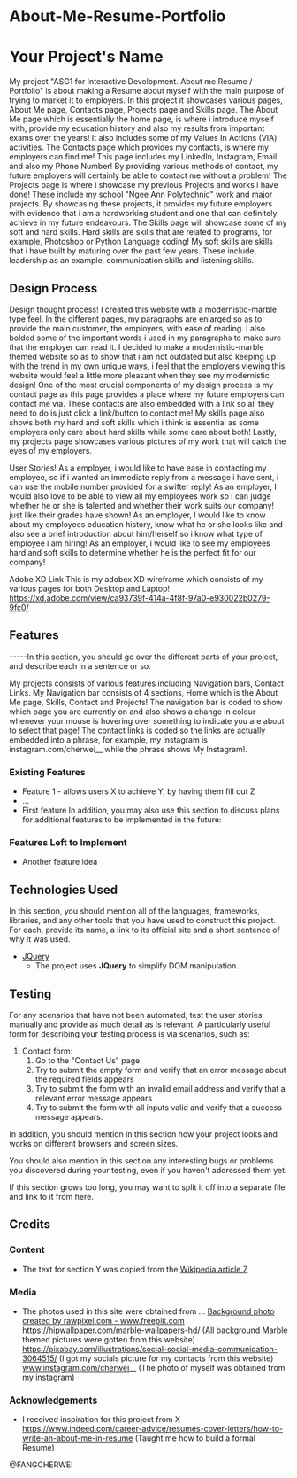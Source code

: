 # About-Me-Resume-Portfolio
# Your Project's Name
My project "ASG1 for Interactive Development. About me Resume / Portfolio" is about making a Resume about myself with the main purpose
of trying to market it to employers. In this project it showcases various pages, About Me page, Contacts page, Projects page and Skills
page. 
The About Me page which is essentially the home page, is where i introduce myself with, provide my 
education history and also my results from important exams over the years! It also includes some of
my Values In Actions (VIA) activities.
The Contacts page which provides my contacts, is where my 
employers can find me! This page includes my LinkedIn, Instagram, Email and also my Phone Number!
By providing various methods of contact, my future employers will certainly be able to contact me
without a problem! 
The Projects page is where i showcase my previous Projects and works i have done!
These include my school "Ngee Ann Polytechnic" work and major projects. By showcasing these projects,
it provides my future employers with evidence that i am a hardworking student and one that can definitely
achieve in my future endeavours.
The Skills page will showcase some of my soft and hard skills. Hard skills are skills that are related to
programs, for example, Photoshop or Python Language coding! My soft skills are skills that i have built by
maturing over the past few years. These include, leadership as an example, communication skills and listening skills.

## Design Process
Design thought process!
I created this website with a modernistic-marble type feel. In the different pages, my paragraphs are enlarged
so as to provide the main customer, the employers, with ease of reading. I also bolded some of the important
words i used in my paragraphs to make sure that the employer can read it. I decided to make a modernistic-marble
themed website so as to show that i am not outdated but also keeping up with the trend in my own unique ways, i
feel that the employers viewing this website would feel a little more pleasant when they see my modernistic design!
One of the most crucial components of my design process is my contact page as this page provides a place
where my future employers can contact me via. These contacts are also embedded with a link so all they need to do is just 
click a link/button to contact me! My skills page also shows both my hard and soft skills which i think is essential as
some employers only care about hard skills while some care about both! Lastly, my projects page showcases various pictures of my work
that will catch the eyes of my employers.

User Stories!
As a employer, i would like to have ease in contacting my employee, so if i wanted an immediate reply from a message i have sent, i can use
the mobile number provided for a swifter reply!
As an employer, I would also love to be able to view all my employees work so i can judge whether he or she is talented and whether their
work suits our company! just like their grades have shown!
As an employer, I would like to know about my employees education history, know what he or she looks like and also see a brief introduction
about him/herself so i know what type of employee i am hiring!
As an employer, i would like to see my employees hard and soft skills to determine whether he is the perfect fit for our company!

Adobe XD Link
This is my adobex XD wireframe which consists of my various pages for both Desktop and Laptop!
https://xd.adobe.com/view/ca93739f-414a-4f8f-97a0-e930022b0279-9fc0/

## Features

-----In this section, you should go over the different parts of your project, and describe each in a sentence or so.

My projects consists of various features including Navigation bars, Contact Links.
My Navigation bar consists of 4 sections, Home which is the About Me page, Skills, Contact and Projects!
The navigation bar is coded to show which page you are currently on and also shows a change in colour whenever 
your mouse is hovering over something to indicate you are about to select that page!
The contact links is coded so the links are actually embedded into a phrase, for example,
my instagram is instagram.com/cherwei__ while the phrase shows My Instagram!.


### Existing Features
- Feature 1 - allows users X to achieve Y, by having them fill out Z
- ...
- First feature
In addition, you may also use this section to discuss plans for additional features to be implemented in the future:

### Features Left to Implement
- Another feature idea

## Technologies Used

In this section, you should mention all of the languages, frameworks, libraries, and any other tools that you have used to construct this project. For each, provide its name, a link to its official site and a short sentence of why it was used.

- [JQuery](https://jquery.com)
    - The project uses **JQuery** to simplify DOM manipulation.


## Testing

For any scenarios that have not been automated, test the user stories manually and provide as much detail as is relevant. A particularly useful form for describing your testing process is via scenarios, such as:

1. Contact form:
    1. Go to the "Contact Us" page
    2. Try to submit the empty form and verify that an error message about the required fields appears
    3. Try to submit the form with an invalid email address and verify that a relevant error message appears
    4. Try to submit the form with all inputs valid and verify that a success message appears.

In addition, you should mention in this section how your project looks and works on different browsers and screen sizes.

You should also mention in this section any interesting bugs or problems you discovered during your testing, even if you haven't addressed them yet.

If this section grows too long, you may want to split it off into a separate file and link to it from here.

## Credits

### Content
- The text for section Y was copied from the [Wikipedia article Z](https://en.wikipedia.org/wiki/Z)

### Media
- The photos used in this site were obtained from ...
<a href='https://www.freepik.com/photos/background'>Background photo created by rawpixel.com - www.freepik.com</a>
https://hipwallpaper.com/marble-wallpapers-hd/ (All background Marble themed pictures were gotten from this website)
https://pixabay.com/illustrations/social-social-media-communication-3064515/ (I got my socials picture for my contacts from this website)
www.instagram.com/cherwei__ (The photo of myself was obtained from my instagram)


### Acknowledgements

- I received inspiration for this project from X
https://www.indeed.com/career-advice/resumes-cover-letters/how-to-write-an-about-me-in-resume (Taught me how to build a formal Resume)

@FANGCHERWEI
 